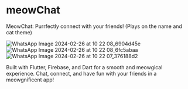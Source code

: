 # meowChat
MeowChat: Purrfectly connect with your friends! (Plays on the name and cat theme)

![WhatsApp Image 2024-02-26 at 10 22 08_6904d45e](https://github.com/1CaptainPeroxide/meowChat/assets/142601437/c377c90a-b7b4-4e38-befb-d8b84d9a33e5)
![WhatsApp Image 2024-02-26 at 10 22 08_6fc5abaa](https://github.com/1CaptainPeroxide/meowChat/assets/142601437/9505cff1-3242-4a67-b76d-3a69a7602342)
![WhatsApp Image 2024-02-26 at 10 22 07_376188d2](https://github.com/1CaptainPeroxide/meowChat/assets/142601437/feabe3ee-c753-48d2-b4ef-22c75db9da94)

Built with Flutter, Firebase, and Dart for a smooth and meowgical experience. 
Chat, connect, and have fun with your friends in a meowgnificent app!

